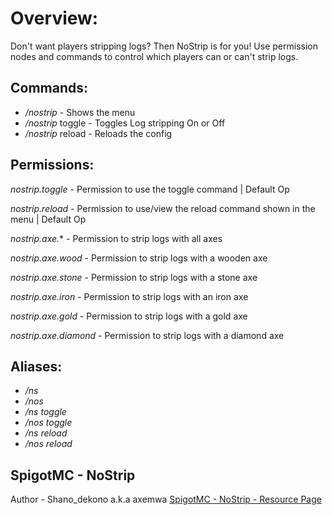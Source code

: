 # Overview: 
Don't want players stripping logs? Then NoStrip is for you! 
Use permission nodes and commands to control which players can or can't strip logs.

## Commands:
- */nostrip* - Shows the menu
- */nostrip* toggle - Toggles Log stripping On or Off
- */nostrip* reload - Reloads the config

## Permissions:
*nostrip.toggle* - Permission to use the toggle command | Default Op

*nostrip.reload* - Permission to use/view the reload command shown in the menu | Default Op

*nostrip.axe.** - Permission to strip logs with all axes

*nostrip.axe.wood* - Permission to strip logs with a wooden axe

*nostrip.axe.stone* - Permission to strip logs with a stone axe

*nostrip.axe.iron* - Permission to strip logs with an iron axe

*nostrip.axe.gold* - Permission to strip logs with a gold axe

*nostrip.axe.diamond* - Permission to strip logs with a diamond axe

## Aliases:

- */ns*
- */nos*
- */ns toggle*
- */nos toggle*
- */ns reload*
- */nos reload*

## SpigotMC - NoStrip
Author - Shano_dekono a.k.a axemwa
[SpigotMC - NoStrip - Resource Page](https://www.spigotmc.org/resources/nostrip-mc-1-13.61574/)